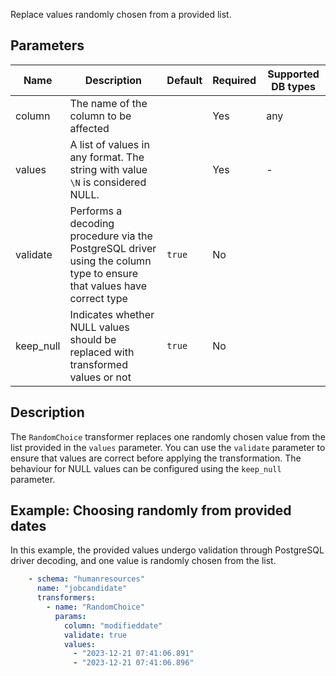 Replace values randomly chosen from a provided list.

## Parameters

| Name      | Description                                                                                                           | Default | Required | Supported DB types |
|-----------|-----------------------------------------------------------------------------------------------------------------------|---------|----------|--------------------|
| column    | The name of the column to be affected                                                                                 |         | Yes      | any                |
| values    | A list of values in any format. The string with value `\N` is considered NULL.                                        |         | Yes      | -                  |
| validate  | Performs a decoding procedure via the PostgreSQL driver using the column type to ensure that values have correct type | `true`  | No       |                    |
| keep_null | Indicates whether NULL values should be replaced with transformed values or not                                          | `true`  | No       |                    |

## Description

The `RandomChoice` transformer replaces one randomly chosen value from the list provided in the `values` parameter. You
can use the `validate` parameter to ensure that values are correct before applying the transformation. The behaviour for NULL values can be configured using the `keep_null` parameter.

## Example: Choosing randomly from provided dates

In this example, the provided values undergo validation through PostgreSQL driver decoding, and one value is randomly
chosen from the list.

```yaml title="RandomChoice transformer example"
    - schema: "humanresources"
      name: "jobcandidate"
      transformers:
        - name: "RandomChoice"
          params:
            column: "modifieddate"
            validate: true
            values:
              - "2023-12-21 07:41:06.891"
              - "2023-12-21 07:41:06.896"
```

